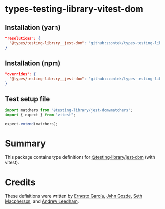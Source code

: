 # types-testing-library-vitest-dom

## Installation (yarn)

```json
"resolutions": {
  "@types/testing-library__jest-dom": "github:zoontek/types-testing-library-vitest-dom"
}
```

## Installation (npm)

```json
"overrides": {
  "@types/testing-library__jest-dom": "github:zoontek/types-testing-library-vitest-dom"
}
```

## Test setup file

```ts
import matchers from "@testing-library/jest-dom/matchers";
import { expect } from "vitest";

expect.extend(matchers);
```

# Summary

This package contains type definitions for [@testing-library/jest-dom](https://github.com/testing-library/jest-dom) (with vitest).

# Credits

These definitions were written by [Ernesto García](https://github.com/gnapse), [John Gozde](https://github.com/jgoz), [Seth Macpherson](https://github.com/smacpherson64), and [Andrew Leedham](https://github.com/AndrewLeedham).
